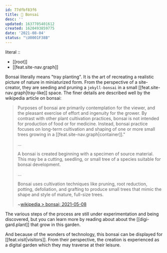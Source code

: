 ```yaml
---
id: 77dfbf83f6
title: 🎋 Bonsai
desc: ''
updated: 1637705401612
created: 1620493859775
date: '2021-08-04'
status: "\U0001F38B"
---
```


literal ::
- [[root]]
- [[feat.site-nav.graph]]


Bonsai literally means "tray planting". It is the art of recreating a realistic picture of nature in miniaturized form. From the perspective of a site-creator, they are seeding and pruning a `jekyll-bonsai` in a small [[feat.site-nav.graph|tray-like]] space. The finer details are described well by the wikipedia article on bonsai:

> Purposes of bonsai are primarily contemplation for the viewer, and the pleasant exercise of effort and ingenuity for the grower. By contrast with other plant cultivation practices, bonsai is not intended for production of food or for medicine. Instead, bonsai practice focuses on long-term cultivation and shaping of one or more small trees growing in a [[feat.site-nav.graph|container]]."
>
> ...
>
> A bonsai is created beginning with a specimen of source material. This may be a cutting, seedling, or small tree of a species suitable for bonsai development.
>
> ...
>
> Bonsai uses cultivation techniques like pruning, root reduction, potting, defoliation, and grafting to produce small trees that mimic the shape and style of mature, full-size trees.
>
> ~[wikipedia > bonsai; 2021-05-08](https://en.wikipedia.org/wiki/Bonsai)

The various steps of the process are still under experimentation and being discovered, but you can learn more by reading about about the [[digi-gard.plant]] that grow in this garden.

And because of the wonders of technology, this bonsai can be displayed for [[feat.visit|visitors]]. From their perspective, the creation is experienced as a digital garden which they may traverse at their leisure.
